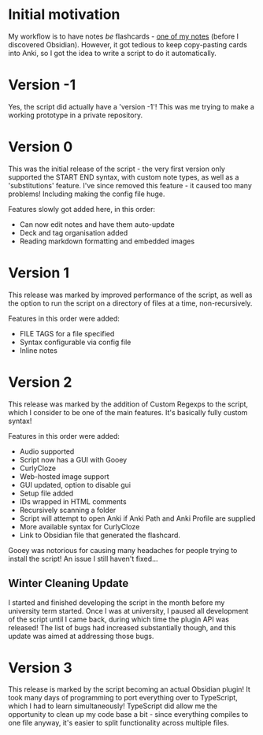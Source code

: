 # Initial motivation

My workflow is to have notes *be* flashcards - [one of my notes](https://www.evernote.com/shard/s522/sh/672b696d-4944-4894-a641-c84529d9ce9b/230b93561681475726fa1e2188becf78) (before I discovered Obsidian). However, it got tedious to keep copy-pasting cards into Anki, so I got the idea to write a script to do it automatically.

# Version -1

Yes, the script did actually have a 'version -1'! This was me trying to make a working prototype in a private repository.

# Version 0

This was the initial release of the script - the very first version only supported the START END syntax, with custom note types, as well as a 'substitutions' feature. I've since removed this feature - it caused too many problems! Including making the config file huge.

Features slowly got added here, in this order:
- Can now edit notes and have them auto-update
- Deck and tag organisation added
- Reading markdown formatting and embedded images

# Version 1

This release was marked by improved performance of the script, as well as the option to run the script on a directory of files at a time, non-recursively.

Features in this order were added:
- FILE TAGS for a file specified
- Syntax configurable via config file
- Inline notes

# Version 2

This release was marked by the addition of Custom Regexps to the script, which I consider to be one of the main features. It's basically fully custom syntax!

Features in this order were added:
- Audio supported
- Script now has a GUI with Gooey
- CurlyCloze
- Web-hosted image support
- GUI updated, option to disable gui
- Setup file added
- IDs wrapped in HTML comments
- Recursively scanning a folder
- Script will attempt to open Anki if Anki Path and Anki Profile are supplied
- More available syntax for CurlyCloze
- Link to Obsidian file that generated the flashcard.

Gooey was notorious for causing many headaches for people trying to install the script! An issue I still haven't fixed...

## Winter Cleaning Update

I started and finished developing the script in the month before my university term started. Once I was at university, I paused all development of the script until I came back, during which time the plugin API was released! The list of bugs had increased substantially though, and this update was aimed at addressing those bugs.

# Version 3

This release is marked by the script becoming an actual Obsidian plugin! It took many days of programming to port everything over to TypeScript, which I had to learn simultaneously! TypeScript did allow me the opportunity to clean up my code base a bit - since everything compiles to one file anyway, it's easier to split functionality across multiple files.